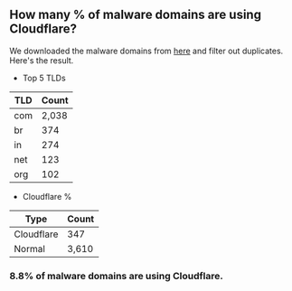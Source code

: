 ## How many % of malware domains are using Cloudflare?


We downloaded the malware domains from [here](https://urlhaus.abuse.ch) and filter out duplicates.
Here's the result.


[//]: # (start replacement)


- Top 5 TLDs

| TLD | Count |
| --- | --- |
| com | 2,038 |
| br | 374 |
| in | 274 |
| net | 123 |
| org | 102 |


- Cloudflare %

| Type | Count |
| --- | --- |
| Cloudflare | 347 |
| Normal | 3,610 |


### 8.8% of malware domains are using Cloudflare.